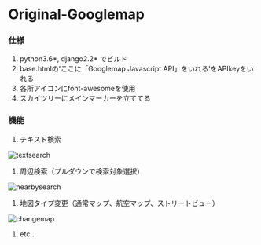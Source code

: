 # Original-Googlemap
### 仕様
1. python3.6*, django2.2* でビルド
1. base.htmlの'ここに「Googlemap Javascript API」をいれる'をAPIkeyをいれる
1. 各所アイコンにfont-awesomeを使用
1. スカイツリーにメインマーカーを立ててる

### 機能
1. テキスト検索


![textsearch](https://user-images.githubusercontent.com/35129131/82026738-210ab280-96ce-11ea-9242-6ecfd9827b6e.gif)
1. 周辺検索（プルダウンで検索対象選択）


![nearbysearch](https://user-images.githubusercontent.com/35129131/82026690-105a3c80-96ce-11ea-8e75-4d726b006112.gif)
1. 地図タイプ変更（通常マップ、航空マップ、ストリートビュー）


![changemap](https://user-images.githubusercontent.com/35129131/82026629-f91b4f00-96cd-11ea-9a86-04b68827ef05.gif)
1. etc..
